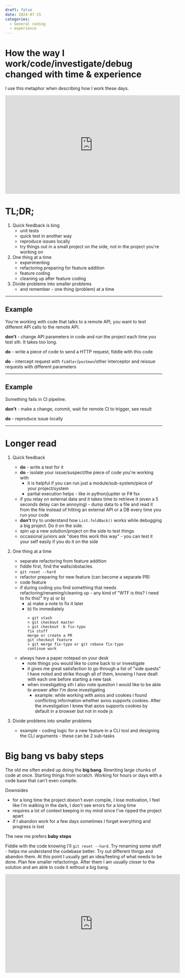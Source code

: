 ```yaml
---
draft: false
date: 2024-07-15
categories:
  - General coding
  - experience
---
```


# How the way I work/code/investigate/debug changed with time & experience

I use this metaphor when describing how I work these days.

<iframe width="560" height="315" src="https://www.youtube.com/embed/ajDLIJB1p4o?si=LZsMct8yqq-RYTXa" title="YouTube video player" frameborder="0" allow="accelerometer; autoplay; clipboard-write; encrypted-media; gyroscope; picture-in-picture; web-share" referrerpolicy="strict-origin-when-cross-origin" allowfullscreen></iframe>

# TL;DR;

1. Quick feedback is king
    - unit tests
    - quick test in another way
    - reproduce issues locally
    - try things out in a small project on the side, not in the project you're working on
2. One thing at a time
    - experimenting
    - refactoring preparing for feature addition
    - feature coding
    - cleaning up after feature coding
3. Divide problems into smaller problems
    - and remember - one thing (problem) at a time

---
## Example

You're working with code that talks to a remote API, you want to test different API calls to the remote API.

__don't__ - change API parameters in code and run the project each time you test sth. It takes too long.

__do__ - write a piece of code to send a HTTP request, fiddle with this code

__do__ - intercept request with `fiddler`/`postman`/other interceptor and reissue requests with different parameters

---
## Example
Something fails in CI pipeline.

__don't__ - make a change, commit, wait for remote CI to trigger, see result

__do__ - reproduce issue locally

---

# Longer read

1. Quick feedback
   - __do__ - write a test for it
   - __do__ - isolate your issue/suspect/the piece of code you're working with
      - it is helpful if you can run just a module/sub-system/piece of your project/system
      - partial execution helps - like in python/jupiter or F# fsx
   - if you relay on external data and it takes time to retrieve it (even a 5 seconds delay can be annoying) - dump data to a file and read it from the file instead of hitting an external API or a DB every time you run your code
   - __don't__ try to understand how `List.foldBack()` works while debugging a big project. Do it on the side.
   - spin up a new solution/project on the side to test things
   - occasional juniors ask "does this work this way" - you can test it your self easily if you do it on the side

2. One thing at a time
   - separate refactoring from feature addition
   - fiddle first, find the walls/obstacles
   - `git reset --hard`
   - refactor preparing for new feature (can become a separate PR)
   - code feature
   - if during coding you find something that needs refactoring/renaming/cleaning up - any kind of "WTF is this? I need to fix this!" try a) or b)
      - a) make a note to fix it later
      - b) fix immediately
        ```
        > git stash
        > git checkout master
        > git checkout -b fix-typo
        fix stuff
        merge or create a PR
        git checkout feature
        > git merge fix-typo or git rebase fix-typo
        continue work
        ```
   - always have a paper notepad on your desk
      - note things you would like to come back to or investigate
      - it gives me great satisfaction to go through a list of "side quests" I have noted and strike though all of them, knowing I have dealt with each one before starting a new task
      - when investigating sth I also note question I would like to be able to answer after I'm done investigating
         - example: while working with axios and cookies i found conflicting information whether axios supports cookies. After the investigation I knew that axios supports cookies by default in a browser but not in node js

3. Divide problems into smaller problems
   - example - coding logic for a new feature in a CLI tool and designing the CLI arguments - these can be 2 sub-tasks


# Big bang vs baby steps
The old me often ended up doing the __big bang__. Rewriting large chunks of code at once. Starting things from scratch. Working for hours or days with a code base that can't even compile.

Downsides
   - for a long time the project doesn't even compile, I lose motivation, I feel like I'm walking in the dark, I don't see errors for a long time
   - requires a lot of context keeping in my mind since I've ripped the project apart
   - if I abandon work for a few days sometimes I forget everything and progress is lost

The new me prefers __baby steps__

Fiddle with the code knowing I'll `git reset --hard`. Try renaming some stuff - helps me understand the codebase better. Try out different things and abandon them. At this point I usually get an idea/feeling of what needs to be done. Plan few smaller refactorings. After them I am usually closer to the solution and am able to code it without a big bang.

<iframe width="560" height="315" src="https://www.youtube.com/embed/_Z_3iB-XDWc?si=qbQHD4c9X0GvLpA7" title="YouTube video player" frameborder="0" allow="accelerometer; autoplay; clipboard-write; encrypted-media; gyroscope; picture-in-picture; web-share" referrerpolicy="strict-origin-when-cross-origin" allowfullscreen></iframe>
